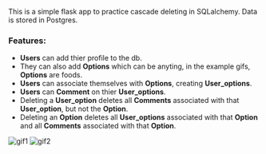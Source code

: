 This is a simple flask app to practice cascade deleting in SQLalchemy. Data is stored in Postgres.


### Features:
+ **Users** can add thier profile to the db. 
+ They can also add **Options** which can be anyting, in the example gifs, **Options** are foods.
+ **Users** can associate themselves with **Options**, creating **User_options**.
+ **Users** can **Comment** on thier **User_options**.
+ Deleting a **User_option** deletes all **Comments** associated with that **User_option**, but not the **Option**.
+ Deleting an **Option** deletes all **User_options** associated with that **Option** and all **Comments** associated with that **Option**.

![gif1](https://github.com/trabnett/flask-cascade-delete/blob/master/static/cascade_delete1.gif)
![gif2](https://github.com/trabnett/flask-cascade-delete/blob/master/static/cascade_delete2.gif)